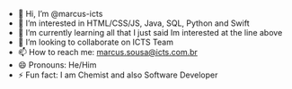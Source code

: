 - 👋 Hi, I’m @marcus-icts
- 👀 I’m interested in HTML/CSS/JS, Java, SQL, Python and Swift
- 🌱 I’m currently learning all that I just said Im interested at the line above
- 💞️ I’m looking to collaborate on ICTS Team
- 📫 How to reach me: marcus.sousa@icts.com.br
- 😄 Pronouns: He/Him
- ⚡ Fun fact: I am Chemist and also Software Developer

<!---
marcus-icts/marcus-icts is a ✨ special ✨ repository because its `README.md` (this file) appears on your GitHub profile.
You can click the Preview link to take a look at your changes.
--->
